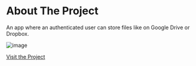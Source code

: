 # About The Project

An app where an authenticated user can store files like on Google Drive or Dropbox.

![image](https://github.com/user-attachments/assets/0c2e4e31-4484-4cd7-b769-a3f98feeeee8)

[Visit the Project]()

